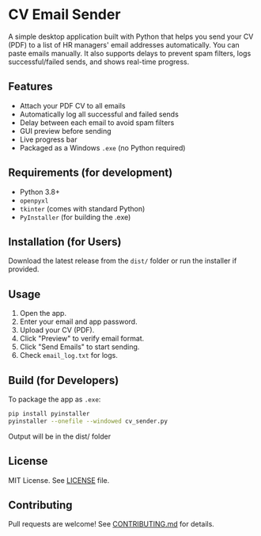 # CV Email Sender

A simple desktop application built with Python that helps you send your CV (PDF) to a list of HR managers' email addresses automatically. You can paste emails manually. It also supports delays to prevent spam filters, logs successful/failed sends, and shows real-time progress.

## Features

- Attach your PDF CV to all emails
- Automatically log all successful and failed sends
- Delay between each email to avoid spam filters
- GUI preview before sending
- Live progress bar
- Packaged as a Windows `.exe` (no Python required)

## Requirements (for development)

- Python 3.8+
- `openpyxl`
- `tkinter` (comes with standard Python)
- `PyInstaller` (for building the .exe)

## Installation (for Users)

Download the latest release from the `dist/` folder or run the installer if provided.

## Usage

1. Open the app.
2. Enter your email and app password.
3. Upload your CV (PDF).
4. Click "Preview" to verify email format.
5. Click "Send Emails" to start sending.
6. Check `email_log.txt` for logs.


## Build (for Developers)

To package the app as `.exe`:

```bash
pip install pyinstaller
pyinstaller --onefile --windowed cv_sender.py
```
Output will be in the dist/ folder

## License
MIT License. See [LICENSE](https://github.com/GL1TCHD/Python_Email_Sender/blob/master/LICENSE) file.

## Contributing
Pull requests are welcome! See [CONTRIBUTING.md](https://github.com/GL1TCHD/Python_Email_Sender/blob/master/CONTRIBUTING.md) for details.
